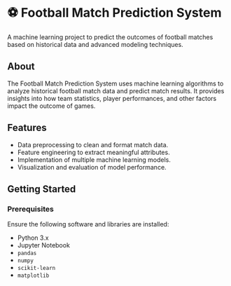 # ⚽ Football Match Prediction System

A machine learning project to predict the outcomes of football matches based on historical data and advanced modeling techniques.

## About
The Football Match Prediction System uses machine learning algorithms to analyze historical football match data and predict match results. It provides insights into how team statistics, player performances, and other factors impact the outcome of games.

## Features
- Data preprocessing to clean and format match data.
- Feature engineering to extract meaningful attributes.
- Implementation of multiple machine learning models.
- Visualization and evaluation of model performance.

## Getting Started

### Prerequisites
Ensure the following software and libraries are installed:
- Python 3.x
- Jupyter Notebook
- `pandas`
- `numpy`
- `scikit-learn`
- `matplotlib`
